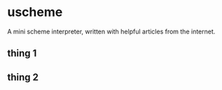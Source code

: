 # uscheme

A mini scheme interpreter, written with helpful articles from the internet.

## thing 1

## thing 2

